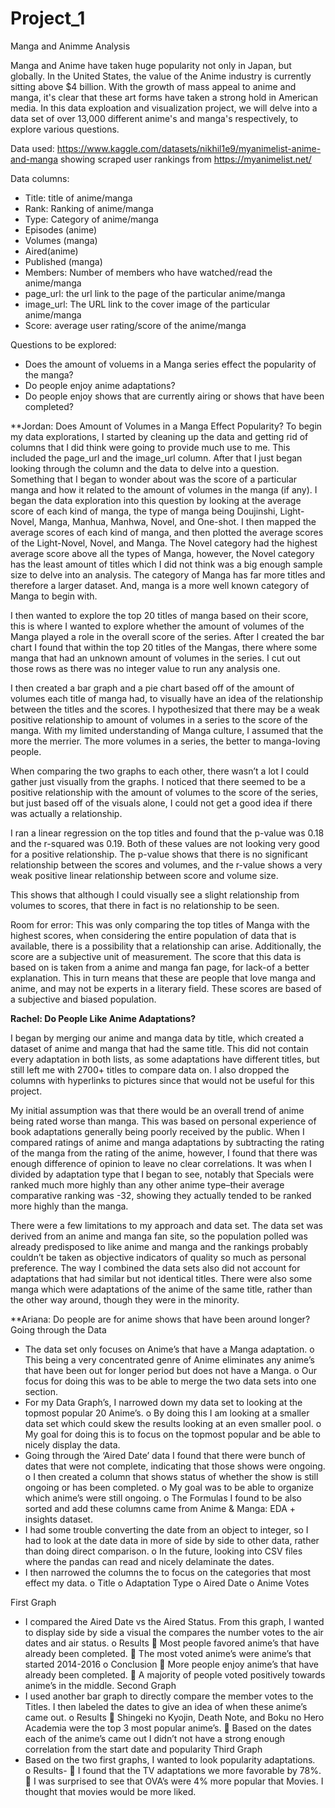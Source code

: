 # Project_1
Manga and Animme Analysis

Manga and Anime have taken huge popularity not only in Japan, but globally. In the United States, the value of the Anime industry is currently sitting above $4 billion. With the growth of mass appeal to anime and manga, it's clear that these art forms have taken a strong hold in American media. 
In this data exploation and visualization project, we will delve into a data set of over 13,000 different anime's and manga's respectively, to explore various questions. 

Data used: https://www.kaggle.com/datasets/nikhil1e9/myanimelist-anime-and-manga showing scraped user rankings from https://myanimelist.net/

Data columns: 
- Title: title of anime/manga
- Rank: Ranking of anime/manga
- Type: Category of anime/manga
- Episodes (anime)
- Volumes (manga)
- Aired(anime)
- Published (manga)
- Members: Number of members who have watched/read the anime/manga
- page_url: the url link to the page of the particular anime/manga
- image_url: The URL link to the cover image of the particular anime/manga
- Score: average user rating/score of the anime/manga

Questions to be explored:

- Does the amount of voluems in a Manga series effect the popularity of the manga?
- Do people enjoy anime adaptations?
- Do people enjoy shows that are currently airing or shows that have been completed?

**Jordan: Does Amount of Volumes in a Manga Effect Popularity?
To begin my data explorations, I started by cleaning up the data and getting rid of columns that I did think were going to provide much use to me. This included the page_url and the image_url column. After that I just began looking through the column and the data to delve into a question. Something that I began to wonder about was the score of a particular manga and how it related to the amount of volumes in the manga (if any).  I began the data exploration into this question by looking at the average score of each kind of manga, the type of manga being Doujinshi, Light-Novel, Manga, Manhua, Manhwa, Novel, and One-shot. I then mapped the average scores of each kind of manga, and then plotted the average scores of the Light-Novel, Novel, and Manga. The Novel category had the highest average score above all the types of Manga, however, the Novel category has the least amount of titles which I did not think was a big enough sample size to delve into an analysis. The category of Manga has far more titles and therefore a larger dataset. And, manga is a more well known category of Manga to begin with. 

I then wanted to explore the top 20 titles of manga based on their score, this is where I wanted to explore whether the amount of volumes of the Manga played a role in the overall score of the series. After I created the bar chart I found that within the top 20 titles of the Mangas, there where some manga that had an unknown amount of volumes in the series. I cut out those rows as there was no integer value to run any analysis one.

I then created a bar graph and a pie chart based off of the amount of volumes each title of manga had, to visually have an idea of the relationship between the titles and the scores. I hypothesized that there may be a weak positive relationship to amount of volumes in a series to the score of the manga. With my limited understanding of Manga culture, I assumed that the more the merrier. The more volumes in a series, the better to manga-loving people. 

When comparing the two graphs to each other, there wasn’t a lot I could gather just visually from the graphs. I noticed that there seemed to be a positive relationship with the amount of volumes to the score of the series, but just based off of the visuals alone, I could not get a good idea if there was actually a relationship. 

I ran a linear regression on the top titles and found that the p-value was 0.18 and the r-squared was 0.19. Both of these values are not looking very good for a positive relationship. The p-value shows that there is no significant relationship between the scores and volumes, and the r-value shows a very weak positive linear relationship between score and volume size. 

This shows that although I could visually see a slight relationship from volumes to scores, that there in fact is no relationship to be seen. 

Room for error: This was only comparing the top titles of Manga with the highest scores, when considering the entire population of data that is available, there is a possibility that a relationship can arise. Additionally, the score are a subjective unit of measurement. The score that this data is based on is taken from a anime and manga fan page, for lack-of a better explanation. This in turn means that these are people that love manga and anime, and may not be experts in a literary field. These scores are based of a subjective and biased population. 


**Rachel: Do People Like Anime Adaptations?** 

I began by merging our anime and manga data by title, which created a dataset of anime and manga that had the same title. This did not contain every adaptation in both lists, as some adaptations have different titles, but still left me with 2700+ titles to compare data on. I also dropped the columns with hyperlinks to pictures since that would not be useful for this project. 

My initial assumption was that there would be an overall trend of anime being rated worse than manga. This was based on personal experience of book adaptations generally being poorly received by the public. When I compared ratings of anime and manga adaptations by subtracting the rating of the manga from the rating of the anime, however, I found that there was enough difference of opinion to leave no clear correlations. It was when I divided by adaptation type that I began to see, notably that Specials were ranked much more highly than any other anime type–their average comparative ranking was -32, showing they actually tended to be ranked more highly than the manga. 

There were a few limitations to my approach and data set. The data set was derived from an anime and manga fan site, so the population polled was already predisposed to like anime and manga and the rankings probably couldn’t be taken as objective indicators of quality so much as personal preference. The way I combined the data sets also did not account for adaptations that had similar but not identical titles. There were also some manga which were adaptations of the anime of the same title, rather than the other way around, though they were in the minority.

**Ariana: Do people are for anime shows that have been around longer?
Going through the Data
-	The data set only focuses on Anime’s that have a Manga adaptation. 
  o	This being a very concentrated genre of Anime eliminates any anime’s that have been out for longer period but does not have a Manga. 
  o	Our focus for doing this was to be able to merge the two data sets into one section. 
-	For my Data Graph’s, I narrowed down my data set to looking at the topmost popular 20 Anime’s. 
  o	By doing this I am looking at a smaller data set which could skew the results looking at an even smaller pool. 
  o	My goal for doing this is to focus on the topmost popular and be able to nicely display the data. 
-	Going through the ‘Aired Date’ data I found that there were bunch of dates that were not complete, indicating that those shows were ongoing. 
  o	I then created a column that shows status of whether the show is still ongoing or has been completed. 
  o	My goal was to be able to organize which anime’s were still ongoing. 
  o	The Formulas I found to be also sorted and add these columns came from Anime & Manga: EDA + insights dataset. 
-	I had some trouble converting the date from an object to integer, so I had to look at the date data in more of side by side to other data, rather than doing direct comparison. 
  o	In the future, looking into CSV files where the pandas can read and nicely delaminate the dates.
-	I then narrowed the columns the to focus on the categories that most effect my data. 
  o	Title 
  o	Adaptation Type 
  o	Aired Date 
  o	Anime Votes 

First Graph
-	I compared the Aired Date vs the Aired Status. From this graph, I wanted to display side by side a visual the compares the number votes to the air dates and air status.
  o	Results 
    	Most people favored anime’s that have already been completed. 
    	The most voted anime’s were anime’s that started 2014-2016
  o	Conclusion
    	More people enjoy anime’s that have already been completed. 
    	A majority of people voted positively towards anime’s in the middle.
Second Graph
-	I used another bar graph to directly compare the member votes to the Titles. I then labeled the dates to give an idea of when these anime’s came out. 
  o	Results 
    	Shingeki no Kyojin, Death Note, and Boku no Hero Academia were the top 3 most popular anime’s. 
    	Based on the dates each of the anime’s came out I didn’t not have a strong enough correlation from the start date and popularity
Third Graph 
-	Based on the two first graphs, I wanted to look popularity adaptations.  
  o	Results- 
    	I found that the TV adaptations we more favorable by 78%.
    	I was surprised to see that OVA’s were 4% more popular that Movies. I thought that movies would be more liked. 

